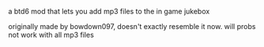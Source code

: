 a btd6 mod that lets you add mp3 files to the in game jukebox

originally made by bowdown097, doesn't exactly resemble it now. will probs not work with all mp3 files